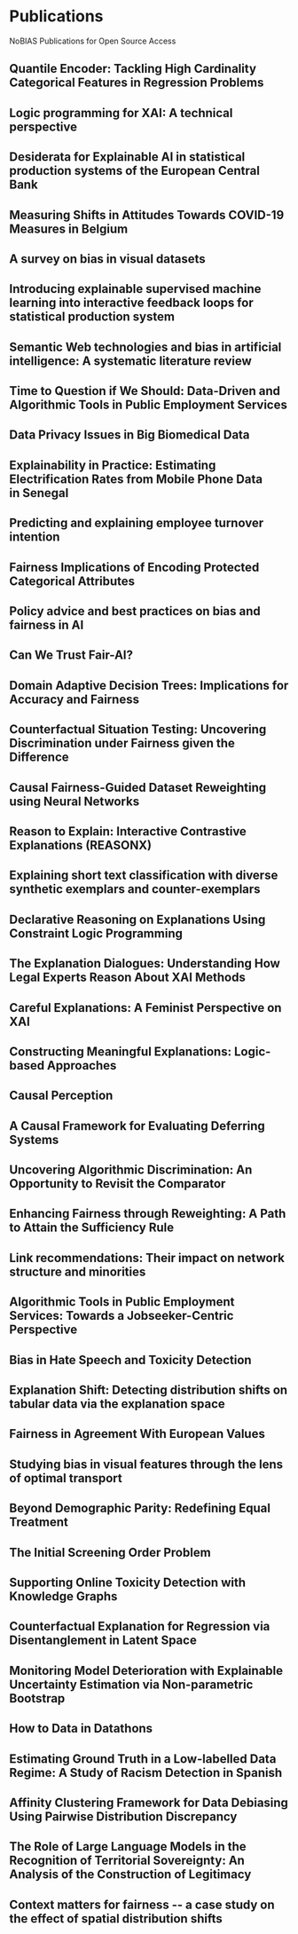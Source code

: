 # Publications
NoBIAS Publications for Open Source Access 

## Quantile Encoder: Tackling High Cardinality Categorical Features in Regression Problems
## Logic programming for XAI: A technical perspective
## Desiderata for Explainable AI in statistical production systems of the European Central Bank
## Measuring Shifts in Attitudes Towards COVID-19 Measures in Belgium
## A survey on bias in visual datasets
## Introducing explainable supervised machine learning into interactive feedback loops for statistical production system
## Semantic Web technologies and bias in artificial intelligence: A systematic literature review
## Time to Question if We Should: Data-Driven and Algorithmic Tools in Public Employment Services
## Data Privacy Issues in Big Biomedical Data
## Explainability in Practice: Estimating Electrification Rates from Mobile Phone Data in Senegal
## Predicting and explaining employee turnover intention
## Fairness Implications of Encoding Protected Categorical Attributes
## Policy advice and best practices on bias and fairness in AI
## Can We Trust Fair-AI?
## Domain Adaptive Decision Trees: Implications for Accuracy and Fairness
## Counterfactual Situation Testing: Uncovering Discrimination under Fairness given the Difference
## Causal Fairness-Guided Dataset Reweighting using Neural Networks
## Reason to Explain: Interactive Contrastive Explanations (REASONX)
## Explaining short text classification with diverse synthetic exemplars and counter-exemplars
## Declarative Reasoning on Explanations Using Constraint Logic Programming
## The Explanation Dialogues: Understanding How Legal Experts Reason About XAI Methods
## Careful Explanations: A Feminist Perspective on XAI
## Constructing Meaningful Explanations: Logic-based Approaches
## Causal Perception
## A Causal Framework for Evaluating Deferring Systems
## Uncovering Algorithmic Discrimination: An Opportunity to Revisit the Comparator
## Enhancing Fairness through Reweighting: A Path to Attain the Sufficiency Rule
## Link recommendations: Their impact on network structure and minorities
## Algorithmic Tools in Public Employment Services: Towards a Jobseeker-Centric Perspective
## Bias in Hate Speech and Toxicity Detection
## Explanation Shift: Detecting distribution shifts on tabular data via the explanation space
## Fairness in Agreement With European Values
## Studying bias in visual features through the lens of optimal transport
## Beyond Demographic Parity: Redefining Equal Treatment
## The Initial Screening Order Problem
## Supporting Online Toxicity Detection with Knowledge Graphs
## Counterfactual Explanation for Regression via Disentanglement in Latent Space
## Monitoring Model Deterioration with Explainable Uncertainty Estimation via Non-parametric Bootstrap
## How to Data in Datathons
## Estimating Ground Truth in a Low-labelled Data Regime: A Study of Racism Detection in Spanish
## Affinity Clustering Framework for Data Debiasing Using Pairwise Distribution Discrepancy
## The Role of Large Language Models in the Recognition of Territorial Sovereignty: An Analysis of the Construction of Legitimacy
## Context matters for fairness -- a case study on the effect of spatial distribution shifts

